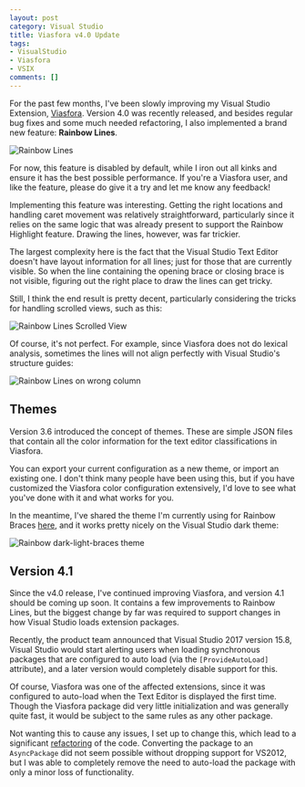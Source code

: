 ```yaml
---
layout: post
category: Visual Studio
title: Viasfora v4.0 Update
tags:
- VisualStudio
- Viasfora
- VSIX
comments: []
---
```

For the past few months, I've been slowly improving my Visual Studio Extension, [Viasfora](https://viasfora.com).
Version 4.0 was recently released, and besides regular bug fixes and some much needed refactoring,
I also implemented a brand new feature: __Rainbow Lines__.

![Rainbow Lines]({{site.images_base}}/2018/rainbow-lines.gif)

For now, this feature is disabled by default, while I iron out all kinks and ensure it has the
best possible performance. If you're a Viasfora user, and like the feature, please do give it
a try and let me know any feedback!

Implementing this feature was interesting. Getting the right locations and handling caret movement
was relatively straightforward, particularly since it relies on the same logic that was already present
to support the Rainbow Highlight feature. Drawing the lines, however, was far trickier.

The largest complexity here is the fact that the Visual Studio Text Editor doesn't have layout information
for all lines; just for those that are currently visible. So when the line containing the opening brace
or closing brace is not visible, figuring out the right place to draw the lines can get tricky.

Still, I think the end result is pretty decent, particularly considering the tricks for handling
scrolled views, such as this:

![Rainbow Lines Scrolled View]({{site.images_base}}/2018/rainbow-lines-2.png)

Of course, it's not perfect. For example, since Viasfora does not do lexical analysis, sometimes
the lines will not align perfectly with Visual Studio's structure guides:

![Rainbow Lines on wrong column]({{site.images_base}}/2018/rainbow-lines-3.png)

## Themes

Version 3.6 introduced the concept of themes. These are simple JSON files that contain
all the color information for the text editor classifications in Viasfora.

You can export your current configuration as a new theme, or import an existing one.
I don't think many people have been using this, but if you have customized the Viasfora
color configuration extensively, I'd love to see what you've done with it and what works for you.

In the meantime, I've shared the theme I'm currently using for Rainbow Braces
[here](https://github.com/tomasr/viasfora/blob/master/themes/dark-light-braces.json), and it
works pretty nicely on the Visual Studio dark theme:

![Rainbow dark-light-braces theme]({{site.images_base}}/2018/rainbow-dark-theme.png)

## Version 4.1

Since the v4.0 release, I've continued improving Viasfora, and version 4.1 should be coming up soon. It
contains a few improvements to Rainbow Lines, but the biggest change by far was required to support
changes in how Visual Studio loads extension packages.

Recently, the product team announced that Visual Studio 2017 version 15.8, Visual Studio would start
alerting users when loading synchronous packages that are configured to auto load (via the `[ProvideAutoLoad]`
attribute), and a later version would completely disable support for this.

Of course, Viasfora was one of the affected extensions, since it was configured to auto-load when
the Text Editor is displayed the first time. Though the Viasfora package did very little initialization and
was generally quite fast, it would be subject to the same rules as any other package.

Not wanting this to cause any issues, I set up to change this, which lead to a
significant [refactoring](https://github.com/tomasr/viasfora/commit/975524186044ce5ef07b3755f5114476f55d6255)
of the code. Converting the package to an `AsyncPackage` did not seem possible
without dropping support for VS2012, but I was able to completely remove the need to auto-load
the package with only a minor loss of functionality.